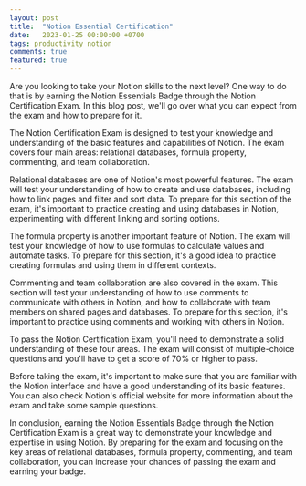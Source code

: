```yaml
---
layout: post
title:  "Notion Essential Certification"
date:   2023-01-25 00:00:00 +0700
tags: productivity notion
comments: true
featured: true
---
```


Are you looking to take your Notion skills to the next level? One way to do that is by earning the Notion Essentials Badge through the Notion Certification Exam. In this blog post, we'll go over what you can expect from the exam and how to prepare for it.

The Notion Certification Exam is designed to test your knowledge and understanding of the basic features and capabilities of Notion. The exam covers four main areas: relational databases, formula property, commenting, and team collaboration.

Relational databases are one of Notion's most powerful features. The exam will test your understanding of how to create and use databases, including how to link pages and filter and sort data. To prepare for this section of the exam, it's important to practice creating and using databases in Notion, experimenting with different linking and sorting options.

The formula property is another important feature of Notion. The exam will test your knowledge of how to use formulas to calculate values and automate tasks. To prepare for this section, it's a good idea to practice creating formulas and using them in different contexts.

Commenting and team collaboration are also covered in the exam. This section will test your understanding of how to use comments to communicate with others in Notion, and how to collaborate with team members on shared pages and databases. To prepare for this section, it's important to practice using comments and working with others in Notion.

To pass the Notion Certification Exam, you'll need to demonstrate a solid understanding of these four areas. The exam will consist of multiple-choice questions and you'll have to get a score of 70% or higher to pass.

Before taking the exam, it's important to make sure that you are familiar with the Notion interface and have a good understanding of its basic features. You can also check Notion's official website for more information about the exam and take some sample questions.

<div data-iframe-width="150" data-iframe-height="270" data-share-badge-id="530aa4de-5333-4439-b8a0-a7b5aced660b" data-share-badge-host="https://www.credly.com"></div><script type="text/javascript" async src="//cdn.credly.com/assets/utilities/embed.js"></script>

In conclusion, earning the Notion Essentials Badge through the Notion Certification Exam is a great way to demonstrate your knowledge and expertise in using Notion. By preparing for the exam and focusing on the key areas of relational databases, formula property, commenting, and team collaboration, you can increase your chances of passing the exam and earning your badge.
